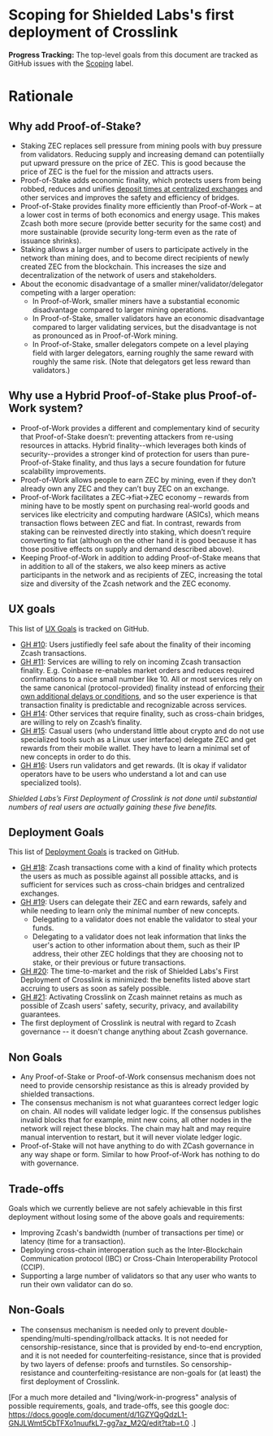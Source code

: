 Scoping for Shielded Labs's first deployment of Crosslink
===

**Progress Tracking:** The top-level goals from this document are tracked as GitHub issues with the [Scoping](https://github.com/ShieldedLabs/crosslink-deployment/labels/Scoping) label.

# Rationale

## Why add Proof-of-Stake?

* Staking ZEC replaces sell pressure from mining pools with buy pressure from validators. Reducing supply and increasing demand can potentiially put upward pressure on the price of ZEC. This is good because the price of ZEC is the fuel for the mission and attracts users.
* Proof-of-Stake adds economic finality, which protects users from being robbed, reduces and unifies [deposit times at centralized exchanges](https://zechub.wiki/using-zcash/custodial-exchanges) and other services and improves the safety and efficiency of bridges.
* Proof-of-Stake provides finality more efficiently than Proof-of-Work – at a lower cost in terms of both economics and energy usage. This makes Zcash both more secure (provide better security for the same cost) and more sustainable (provide security long-term even as the rate of issuance shrinks).
* Staking allows a larger number of users to participate actively in the network than mining does, and to become direct recipients of newly created ZEC from the blockchain. This increases the size and decentralization of the network of users and stakeholders.
* About the economic disadvantage of a smaller miner/validator/delegator competing with a larger operation:
  * In Proof-of-Work, smaller miners have a substantial economic disadvantage compared to larger mining operations.
  * In Proof-of-Stake, smaller validators have an economic disadvantage compared to larger validating services, but the disadvantage is not as pronounced as in Proof-of-Work mining.
  * In Proof-of-Stake, smaller delegators compete on a level playing field with larger delegators, earning roughly the same reward with roughly the same risk. (Note that delegators get less reward than validators.)

## Why use a Hybrid Proof-of-Stake plus Proof-of-Work system?

* Proof-of-Work provides a different and complementary kind of security that Proof-of-Stake doesn’t: preventing attackers from re-using resources in attacks. Hybrid finality--which leverages both kinds of security--provides a stronger kind of protection for users than pure-Proof-of-Stake finality, and thus lays a secure foundation for future scalability improvements.
* Proof-of-Work allows people to earn ZEC by mining, even if they don’t already own any ZEC and they can’t buy ZEC on an exchange.
* Proof-of-Work facilitates a ZEC->fiat->ZEC economy – rewards from mining have to be mostly spent on purchasing real-world goods and services like electricity and computing hardware (ASICs), which means transaction flows between ZEC and fiat. In contrast, rewards from staking can be reinvested directly into staking, which doesn’t require converting to fiat (although on the other hand it is good because it has those positive effects on supply and demand described above).
* Keeping Proof-of-Work in addition to adding Proof-of-Stake means that in addition to all of the stakers, we also keep miners as active participants in the network and as recipients of ZEC, increasing the total size and diversity of the Zcash network and the ZEC economy.


UX goals
---

This list of [UX Goals](https://github.com/ShieldedLabs/crosslink-deployment/labels/UX%20Goal) is tracked on GitHub.

* [GH #10](https://github.com/ShieldedLabs/crosslink-deployment/issues/10): Users justifiedly feel safe about the finality of their incoming Zcash transactions.
* [GH #11](https://github.com/ShieldedLabs/crosslink-deployment/issues/11): Services are willing to rely on incoming Zcash transaction finality. E.g. Coinbase re-enables market orders and reduces required confirmations to a nice small number like 10. All or most services rely on the same canonical (protocol-provided) finality instead of enforcing [their own additional delays or conditions](https://zechub.wiki/using-zcash/custodial-exchanges), and so the user experience is that transaction finality is predictable and recognizable across services.
* [GH #14](https://github.com/ShieldedLabs/crosslink-deployment/issues/14): Other services that require finality, such as cross-chain bridges, are willing to rely on Zcash’s finality.
* [GH #15](https://github.com/ShieldedLabs/crosslink-deployment/issues/15): Casual users (who understand little about crypto and do not use specialized tools such as a Linux user interface) delegate ZEC and get rewards from their mobile wallet. They have to learn a minimal set of new concepts in order to do this.
* [GH #16](https://github.com/ShieldedLabs/crosslink-deployment/issues/16): Users run validators and get rewards. (It is okay if validator operators have to be users who understand a lot and can use specialized tools).

_Shielded Labs’s First Deployment of Crosslink is not done until substantial numbers of real users are actually gaining these five benefits._

Deployment Goals
---

This list of [Deployment Goals](https://github.com/ShieldedLabs/crosslink-deployment/labels/Deployment%20Goals) is tracked on GitHub.

* [GH #18](https://github.com/ShieldedLabs/crosslink-deployment/issues/18): Zcash transactions come with a kind of finality which protects the users as much as possible against all possible attacks, and is sufficient for services such as cross-chain bridges and centralized exchanges.
* [GH #19](https://github.com/ShieldedLabs/crosslink-deployment/issues/19): Users can delegate their ZEC and earn rewards, safely and while needing to learn only the minimal number of new concepts.
    * Delegating to a validator does not enable the validator to steal your funds.
    * Delegating to a validator does not leak information that links the user's action to other information about them, such as their IP address, their other ZEC holdings that they are choosing not to stake, or their previous or future transactions.
* [GH #20](https://github.com/ShieldedLabs/crosslink-deployment/issues/20): The time-to-market and the risk of Shielded Labs's First Deployment of Crosslink is minimized: the benefits listed above start accruing to users as soon as safely possible.
* [GH #21](https://github.com/ShieldedLabs/crosslink-deployment/issues/21): Activating Crosslink on Zcash mainnet retains as much as possible of Zcash users' safety, security, privacy, and availability guarantees.
* The first deployment of Crosslink is neutral with regard to Zcash governance -- it doesn't change anything about Zcash governance.

Non Goals
---
* Any Proof-of-Stake or Proof-of-Work consensus mechanism does not need to provide censorship resistance as this is already provided by shielded transactions.
* The consensus mechanism is not what guarantees correct ledger logic on chain. All nodes will validate ledger logic. If the consensus publishes invalid blocks that for example, mint new coins, all other nodes in the network will reject these blocks. The chain may halt and may require manual intervention to restart, but it will never violate ledger logic.
* Proof-of-Stake will not have anything to do with ZCash governance in any way shape or form. Similar to how Proof-of-Work has nothing to do with governance.

Trade-offs
---

Goals which we currently believe are not safely achievable in this first deployment without losing some of the above goals and requirements:
* Improving Zcash's bandwidth (number of transactions per time) or latency (time for a transaction).
* Deploying cross-chain interoperation such as the Inter-Blockchain Communication protocol (IBC) or Cross-Chain Interoperability Protocol (CCIP).
* Supporting a large number of validators so that any user who wants to run their own validator can do so.

Non-Goals
---

* The consensus mechanism is needed only to prevent double-spending/multi-spending/rollback attacks. It is not needed for censorship-resistance, since that is provided by end-to-end encryption, and it is not needed for counterfeiting-resistance, since that is provided by two layers of defense: proofs and turnstiles. So censorship-resistance and counterfeiting-resistance are non-goals for (at least) the first deployment of Crosslink.

[For a much more detailed and "living/work-in-progress" analysis of possible requirements, goals, and trade-offs, see this google doc: https://docs.google.com/document/d/1GZYQgQdzL1-GNJLWmt5CbTFXo1nuufkL7-gg7az_M2Q/edit?tab=t.0 .]
